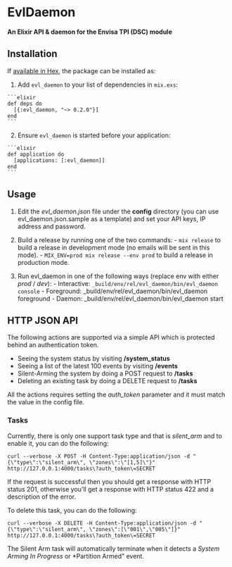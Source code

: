 # EvlDaemon

**An Elixir API & daemon for the Envisa TPI (DSC) module**

## Installation

If [available in Hex](https://hex.pm/docs/publish), the package can be installed as:

  1. Add `evl_daemon` to your list of dependencies in `mix.exs`:

    ```elixir
    def deps do
      [{:evl_daemon, "~> 0.2.0"}]
    end
    ```

  2. Ensure `evl_daemon` is started before your application:

    ```elixir
    def application do
      [applications: [:evl_daemon]]
    end
    ```

## Usage

  1. Edit the *evl_daemon.json* file under the **config** directory (you can use evl_daemon.json.sample as a template) and set your API keys, IP address and password.

  2. Build a release by running one of the two commands:
    - `mix release` to build a release in development mode (no emails will be sent in this mode).
    - `MIX_ENV=prod mix release --env prod` to build a release in production mode.
   
  3. Run evl_daemon in one of the following ways (replace env with either *prod* / *dev*):
    - Interactive: `_build/env/rel/evl_daemon/bin/evl_daemon console`
    - Foreground: _build/env/rel/evl_daemon/bin/evl_daemon foreground
    - Daemon: _build/env/rel/evl_daemon/bin/evl_daemon start

## HTTP JSON API

The following actions are supported via a simple API which is protected behind an authentication token.
  - Seeing the system status by visiting **/system_status**
  - Seeing a list of the latest 100 events by visiting **/events**
  - Silent-Arming the system by doing a POST request to **/tasks**
  - Deleting an existing task by doing a DELETE request to **/tasks**
  
  All the actions requires setting the *auth_token* parameter and it must match the value in the config file.
  
  ### Tasks
  Currently, there is only one support task type and that is *silent_arm* and to enable it, you can do the following:
  
  ```
  curl --verbose -X POST -H Content-Type:application/json -d "{\"type\":\"silent_arm\", \"zones\":\"[1,5]\"}" http://127.0.0.1:4000/tasks\?auth_token\=SECRET
  ```
  
  If the request is successful then you should get a response with HTTP status 201, otherwise you'll get a response with HTTP status 422 and a description of the error.
  
  To delete this task, you can do the following:
  
  ```
  curl --verbose -X DELETE -H Content-Type:application/json -d "{\"type\":\"silent_arm\", \"zones\":[\"001\",\"005\"]}" http://127.0.0.1:4000/tasks\?auth_token\=SECRET
  ```
  
  The Silent Arm task will automatically terminate when it detects a *System Arming In Progress* or *Partition Armed" event.
